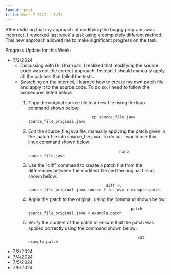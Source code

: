 ```yaml
---
layout: post
title: Week 7 (7/1 - 7/5)
---
```


After realizing that my approach of modifying the buggy programs was incorrect, I reworked last week's task using a completely different method. This new approach allowed me to make significant progress on the task.

Progress Update for this Week:

  - 7/2/2024
      - Discussing with Dr. Ghanbari, I realized that modifying the source code was not the correct approach.  Instead, I should manually apply all the patches that failed the tests.
      - Searching on the internet, I learned how to create my own patch file and apply it to the source code.  To do so, I need to follow the procedures listed below:
          1. Copy the original source file to a new file using the linux command shown below:
          
                                             cp source_file.java source_file_original.java
          2. Edit the source_file.java file, manually applying the patch given in the .patch file into source_file.java.  To do so, I would use this linux command shown below:
   
                                                         nano source_file.java
          3. Use the "diff" command to create a patch file from the differences between the modified file and the original file as shown below:
   
                                                   diff -u source_file_original.java source_file.java > example.patch
          4. Apply the patch to the original, using the command shown below:
   
                                                              patch source_file_original.java < example.patch
          5. Verify the content of the patch to ensure that the patch was applied correctly using the command shown below:

                                                                 cat example.patch
             
  - 7/3/2024
  - 7/4/2024
  - 7/5/2024
  - 7/6/2024
